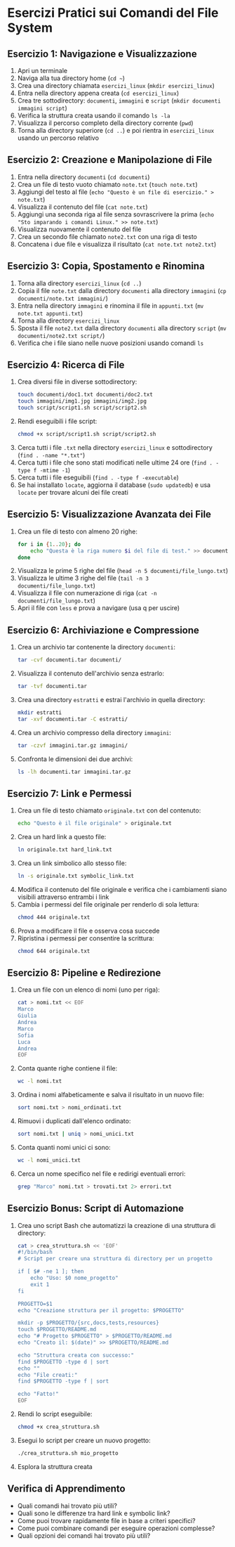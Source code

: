 # Esercizi Pratici sui Comandi del File System

## Esercizio 1: Navigazione e Visualizzazione
1. Apri un terminale
2. Naviga alla tua directory home (`cd ~`)
3. Crea una directory chiamata `esercizi_linux` (`mkdir esercizi_linux`)
4. Entra nella directory appena creata (`cd esercizi_linux`)
5. Crea tre sottodirectory: `documenti`, `immagini` e `script` (`mkdir documenti immagini script`)
6. Verifica la struttura creata usando il comando `ls -la`
7. Visualizza il percorso completo della directory corrente (`pwd`)
8. Torna alla directory superiore (`cd ..`) e poi rientra in `esercizi_linux` usando un percorso relativo

## Esercizio 2: Creazione e Manipolazione di File
1. Entra nella directory `documenti` (`cd documenti`)
2. Crea un file di testo vuoto chiamato `note.txt` (`touch note.txt`)
3. Aggiungi del testo al file (`echo "Questo è un file di esercizio." > note.txt`)
4. Visualizza il contenuto del file (`cat note.txt`)
5. Aggiungi una seconda riga al file senza sovrascrivere la prima (`echo "Sto imparando i comandi Linux." >> note.txt`)
6. Visualizza nuovamente il contenuto del file
7. Crea un secondo file chiamato `note2.txt` con una riga di testo
8. Concatena i due file e visualizza il risultato (`cat note.txt note2.txt`)

## Esercizio 3: Copia, Spostamento e Rinomina
1. Torna alla directory `esercizi_linux` (`cd ..`)
2. Copia il file `note.txt` dalla directory `documenti` alla directory `immagini` (`cp documenti/note.txt immagini/`)
3. Entra nella directory `immagini` e rinomina il file in `appunti.txt` (`mv note.txt appunti.txt`)
4. Torna alla directory `esercizi_linux`
5. Sposta il file `note2.txt` dalla directory `documenti` alla directory `script` (`mv documenti/note2.txt script/`)
6. Verifica che i file siano nelle nuove posizioni usando comandi `ls`

## Esercizio 4: Ricerca di File
1. Crea diversi file in diverse sottodirectory:
   ```bash
   touch documenti/doc1.txt documenti/doc2.txt
   touch immagini/img1.jpg immagini/img2.jpg
   touch script/script1.sh script/script2.sh
   ```
2. Rendi eseguibili i file script:
   ```bash
   chmod +x script/script1.sh script/script2.sh
   ```
3. Cerca tutti i file `.txt` nella directory `esercizi_linux` e sottodirectory (`find . -name "*.txt"`)
4. Cerca tutti i file che sono stati modificati nelle ultime 24 ore (`find . -type f -mtime -1`)
5. Cerca tutti i file eseguibili (`find . -type f -executable`)
6. Se hai installato `locate`, aggiorna il database (`sudo updatedb`) e usa `locate` per trovare alcuni dei file creati

## Esercizio 5: Visualizzazione Avanzata dei File
1. Crea un file di testo con almeno 20 righe:
   ```bash
   for i in {1..20}; do
       echo "Questa è la riga numero $i del file di test." >> documenti/file_lungo.txt
   done
   ```
2. Visualizza le prime 5 righe del file (`head -n 5 documenti/file_lungo.txt`)
3. Visualizza le ultime 3 righe del file (`tail -n 3 documenti/file_lungo.txt`)
4. Visualizza il file con numerazione di riga (`cat -n documenti/file_lungo.txt`)
5. Apri il file con `less` e prova a navigare (usa q per uscire)

## Esercizio 6: Archiviazione e Compressione
1. Crea un archivio tar contenente la directory `documenti`:
   ```bash
   tar -cvf documenti.tar documenti/
   ```
2. Visualizza il contenuto dell'archivio senza estrarlo:
   ```bash
   tar -tvf documenti.tar
   ```
3. Crea una directory `estratti` e estrai l'archivio in quella directory:
   ```bash
   mkdir estratti
   tar -xvf documenti.tar -C estratti/
   ```
4. Crea un archivio compresso della directory `immagini`:
   ```bash
   tar -czvf immagini.tar.gz immagini/
   ```
5. Confronta le dimensioni dei due archivi:
   ```bash
   ls -lh documenti.tar immagini.tar.gz
   ```

## Esercizio 7: Link e Permessi
1. Crea un file di testo chiamato `originale.txt` con del contenuto:
   ```bash
   echo "Questo è il file originale" > originale.txt
   ```
2. Crea un hard link a questo file:
   ```bash
   ln originale.txt hard_link.txt
   ```
3. Crea un link simbolico allo stesso file:
   ```bash
   ln -s originale.txt symbolic_link.txt
   ```
4. Modifica il contenuto del file originale e verifica che i cambiamenti siano visibili attraverso entrambi i link
5. Cambia i permessi del file originale per renderlo di sola lettura:
   ```bash
   chmod 444 originale.txt
   ```
6. Prova a modificare il file e osserva cosa succede
7. Ripristina i permessi per consentire la scrittura:
   ```bash
   chmod 644 originale.txt
   ```

## Esercizio 8: Pipeline e Redirezione
1. Crea un file con un elenco di nomi (uno per riga):
   ```bash
   cat > nomi.txt << EOF
   Marco
   Giulia
   Andrea
   Marco
   Sofia
   Luca
   Andrea
   EOF
   ```
2. Conta quante righe contiene il file:
   ```bash
   wc -l nomi.txt
   ```
3. Ordina i nomi alfabeticamente e salva il risultato in un nuovo file:
   ```bash
   sort nomi.txt > nomi_ordinati.txt
   ```
4. Rimuovi i duplicati dall'elenco ordinato:
   ```bash
   sort nomi.txt | uniq > nomi_unici.txt
   ```
5. Conta quanti nomi unici ci sono:
   ```bash
   wc -l nomi_unici.txt
   ```
6. Cerca un nome specifico nel file e redirigi eventuali errori:
   ```bash
   grep "Marco" nomi.txt > trovati.txt 2> errori.txt
   ```

## Esercizio Bonus: Script di Automazione
1. Crea uno script Bash che automatizzi la creazione di una struttura di directory:
   ```bash
   cat > crea_struttura.sh << 'EOF'
   #!/bin/bash
   # Script per creare una struttura di directory per un progetto

   if [ $# -ne 1 ]; then
       echo "Uso: $0 nome_progetto"
       exit 1
   fi

   PROGETTO=$1
   echo "Creazione struttura per il progetto: $PROGETTO"

   mkdir -p $PROGETTO/{src,docs,tests,resources}
   touch $PROGETTO/README.md
   echo "# Progetto $PROGETTO" > $PROGETTO/README.md
   echo "Creato il: $(date)" >> $PROGETTO/README.md

   echo "Struttura creata con successo:"
   find $PROGETTO -type d | sort
   echo ""
   echo "File creati:"
   find $PROGETTO -type f | sort

   echo "Fatto!"
   EOF
   ```

2. Rendi lo script eseguibile:
   ```bash
   chmod +x crea_struttura.sh
   ```

3. Esegui lo script per creare un nuovo progetto:
   ```bash
   ./crea_struttura.sh mio_progetto
   ```

4. Esplora la struttura creata

## Verifica di Apprendimento
- Quali comandi hai trovato più utili?
- Quali sono le differenze tra hard link e symbolic link?
- Come puoi trovare rapidamente file in base a criteri specifici?
- Come puoi combinare comandi per eseguire operazioni complesse?
- Quali opzioni dei comandi hai trovato più utili?
